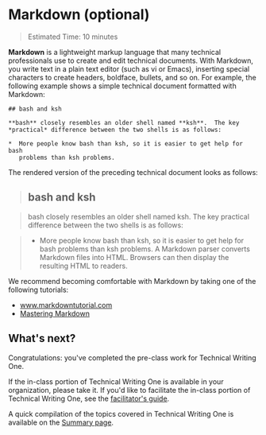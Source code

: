 <h1>Markdown (optional)</h1>

> Estimated Time: 10 minutes

**Markdown** is a lightweight markup language that many technical professionals use to create and edit technical documents. With Markdown, you write text in a plain text editor (such as vi or Emacs), inserting special characters to create headers, boldface, bullets, and so on. For example, the following example shows a simple technical document formatted with Markdown:

```
## bash and ksh

**bash** closely resembles an older shell named **ksh**.  The key
*practical* difference between the two shells is as follows:

*  More people know bash than ksh, so it is easier to get help for bash
   problems than ksh problems.
   ```

The rendered version of the preceding technical document looks as follows:

> <h2>bash and ksh</h2>

> bash closely resembles an older shell named ksh. The key practical difference between the two shells is as follows:

> * More people know bash than ksh, so it is easier to get help for bash problems than ksh problems.
A Markdown parser converts Markdown files into HTML. Browsers can then display the resulting HTML to readers.

We recommend becoming comfortable with Markdown by taking one of the following tutorials:

* www.markdowntutorial.com
* [Mastering Markdown](https://guides.github.com/features/mastering-markdown/)

<h2>What's next?</h2>

Congratulations: you've completed the pre-class work for Technical Writing One.

If the in-class portion of Technical Writing One is available in your organization, please take it. If you'd like to facilitate the in-class portion of Technical Writing One, see the [facilitator's guide]().

A quick compilation of the topics covered in Technical Writing One is available on the [Summary page](Summary.md).
